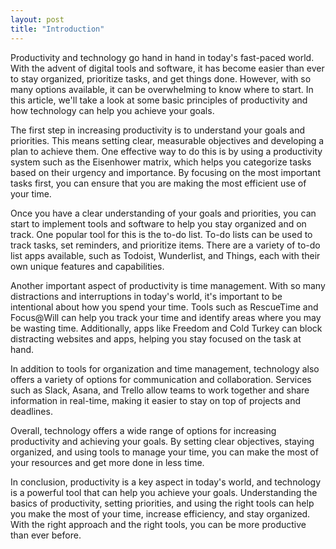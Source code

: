 ```yaml
---
layout: post
title: "Introduction"
---
```


Productivity and technology go hand in hand in today's fast-paced world. With the advent of digital tools and software, it has become easier than ever to stay organized, prioritize tasks, and get things done. However, with so many options available, it can be overwhelming to know where to start. In this article, we'll take a look at some basic principles of productivity and how technology can help you achieve your goals.

The first step in increasing productivity is to understand your goals and priorities. This means setting clear, measurable objectives and developing a plan to achieve them. One effective way to do this is by using a productivity system such as the Eisenhower matrix, which helps you categorize tasks based on their urgency and importance. By focusing on the most important tasks first, you can ensure that you are making the most efficient use of your time.

Once you have a clear understanding of your goals and priorities, you can start to implement tools and software to help you stay organized and on track. One popular tool for this is the to-do list. To-do lists can be used to track tasks, set reminders, and prioritize items. There are a variety of to-do list apps available, such as Todoist, Wunderlist, and Things, each with their own unique features and capabilities.

Another important aspect of productivity is time management. With so many distractions and interruptions in today's world, it's important to be intentional about how you spend your time. Tools such as RescueTime and Focus@Will can help you track your time and identify areas where you may be wasting time. Additionally, apps like Freedom and Cold Turkey can block distracting websites and apps, helping you stay focused on the task at hand.

In addition to tools for organization and time management, technology also offers a variety of options for communication and collaboration. Services such as Slack, Asana, and Trello allow teams to work together and share information in real-time, making it easier to stay on top of projects and deadlines.

Overall, technology offers a wide range of options for increasing productivity and achieving your goals. By setting clear objectives, staying organized, and using tools to manage your time, you can make the most of your resources and get more done in less time.

In conclusion, productivity is a key aspect in today's world, and technology is a powerful tool that can help you achieve your goals. Understanding the basics of productivity, setting priorities, and using the right tools can help you make the most of your time, increase efficiency, and stay organized. With the right approach and the right tools, you can be more productive than ever before.
